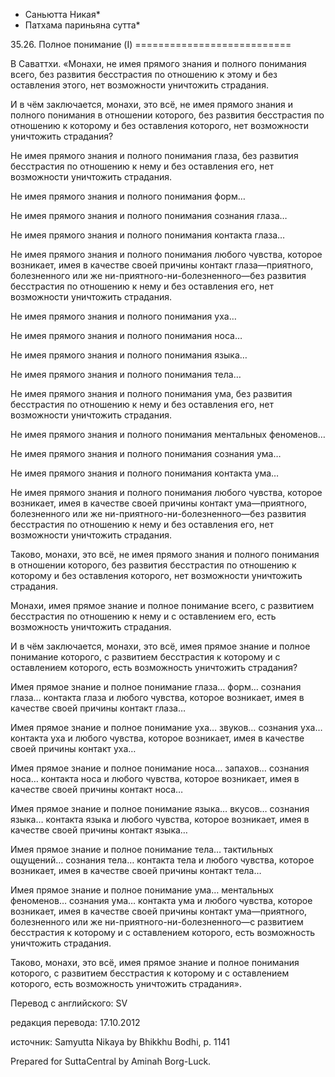 * Саньютта Никая*
* Патхама париньяна сутта*

35\.26\. Полное понимание \(I\)
\=\=\=\=\=\=\=\=\=\=\=\=\=\=\=\=\=\=\=\=\=\=\=\=\=\=\=

В Саваттхи\. «Монахи, не имея прямого знания и полного понимания всего, без развития бесстрастия по отношению к этому и без оставления этого, нет возможности уничтожить страдания\.

И в чём заключается, монахи, это всё, не имея прямого знания и полного понимания в отношении которого, без развития бесстрастия по отношению к которому и без оставления которого, нет возможности уничтожить страдания?

Не имея прямого знания и полного понимания глаза, без развития бесстрастия по отношению к нему и без оставления его, нет возможности уничтожить страдания\.

Не имея прямого знания и полного понимания форм…

Не имея прямого знания и полного понимания сознания глаза…

Не имея прямого знания и полного понимания контакта глаза…

Не имея прямого знания и полного понимания любого чувства, которое возникает, имея в качестве своей причины контакт глаза—приятного, болезненного или же ни\-приятного\-ни\-болезненного—без развития бесстрастия по отношению к нему и без оставления его, нет возможности уничтожить страдания\.

Не имея прямого знания и полного понимания уха…

Не имея прямого знания и полного понимания носа…

Не имея прямого знания и полного понимания языка…

Не имея прямого знания и полного понимания тела…

Не имея прямого знания и полного понимания ума, без развития бесстрастия по отношению к нему и без оставления его, нет возможности уничтожить страдания\.

Не имея прямого знания и полного понимания ментальных феноменов…

Не имея прямого знания и полного понимания сознания ума…

Не имея прямого знания и полного понимания контакта ума…

Не имея прямого знания и полного понимания любого чувства, которое возникает, имея в качестве своей причины контакт ума—приятного, болезненного или же ни\-приятного\-ни\-болезненного—без развития бесстрастия по отношению к нему и без оставления его, нет возможности уничтожить страдания\.

Таково, монахи, это всё, не имея прямого знания и полного понимания в отношении которого, без развития бесстрастия по отношению к которому и без оставления которого, нет возможности уничтожить страдания\.

Монахи, имея прямое знание и полное понимание всего, с развитием бесстрастия по отношению к нему и с оставлением его, есть возможность уничтожить страдания\.

И в чём заключается, монахи, это всё, имея прямое знание и полное понимание которого, с развитием бесстрастия к которому и с оставлением которого, есть возможность уничтожить страдания?

Имея прямое знание и полное понимание глаза… форм… сознания глаза… контакта глаза и любого чувства, которое возникает, имея в качестве своей причины контакт глаза…

Имея прямое знание и полное понимание уха… звуков… сознания уха… контакта уха и любого чувства, которое возникает, имея в качестве своей причины контакт уха…

Имея прямое знание и полное понимание носа… запахов… сознания носа… контакта носа и любого чувства, которое возникает, имея в качестве своей причины контакт носа…

Имея прямое знание и полное понимание языка… вкусов… сознания языка… контакта языка и любого чувства, которое возникает, имея в качестве своей причины контакт языка…

Имея прямое знание и полное понимание тела… тактильных ощущений… сознания тела… контакта тела и любого чувства, которое возникает, имея в качестве своей причины контакт тела…

Имея прямое знание и полное понимание ума… ментальных феноменов… сознания ума… контакта ума и любого чувства, которое возникает, имея в качестве своей причины контакт ума—приятного, болезненного или же ни\-приятного\-ни\-болезненного—с развитием бесстрастия к которому и с оставлением которого, есть возможность уничтожить страдания\.

Таково, монахи, это всё, имея прямое знание и полное понимания которого, с развитием бесстрастия к которому и с оставлением которого, есть возможность уничтожить страдания»\.

Перевод с английского: SV

редакция перевода: 17\.10\.2012

источник: Samyutta Nikaya by Bhikkhu Bodhi, p\. 1141

Prepared for SuttaCentral by Aminah Borg\-Luck\.